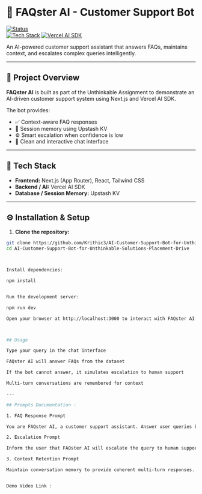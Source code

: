 # 🤖 FAQster AI - Customer Support Bot

[![Status](https://img.shields.io/badge/status-completed-brightgreen)](https://github.com/Krithic3/AI-Customer-Support-Bot-for-Unthinkable-Solutions-Placement-Drive)  
[![Tech Stack](https://img.shields.io/badge/Tech-Next.js-blue)](https://nextjs.org/) [![Vercel AI SDK](https://img.shields.io/badge/Vercel-AI%20SDK-purple)](https://vercel.com/)  

An AI-powered customer support assistant that answers FAQs, maintains context, and escalates complex queries intelligently.

---

## 🚀 Project Overview
**FAQster AI** is built as part of the Unthinkable Assignment to demonstrate an AI-driven customer support system using Next.js and Vercel AI SDK.

The bot provides:

- ✅ Context-aware FAQ responses  
- 💾 Session memory using Upstash KV  
- ⚙️ Smart escalation when confidence is low  
- 💬 Clean and interactive chat interface  

---

## 🧠 Tech Stack
- **Frontend:** Next.js (App Router), React, Tailwind CSS  
- **Backend / AI:** Vercel AI SDK  
- **Database / Session Memory:** Upstash KV  

---

## ⚙️ Installation & Setup

1. **Clone the repository:**

```bash
git clone https://github.com/Krithic3/AI-Customer-Support-Bot-for-Unthinkable-Solutions-Placement-Drive.git
cd AI-Customer-Support-Bot-for-Unthinkable-Solutions-Placement-Drive



Install dependencies:

npm install


Run the development server:

npm run dev

Open your browser at http://localhost:3000 to interact with FAQster AI.



## Usage

Type your query in the chat interface

FAQster AI will answer FAQs from the dataset

If the bot cannot answer, it simulates escalation to human support

Multi-turn conversations are remembered for context

---

## Prompts Documentation :

1. FAQ Response Prompt

You are FAQster AI, a customer support assistant. Answer user queries based on the FAQs dataset. If not available, politely ask for clarification or escalate.

2. Escalation Prompt

Inform the user that FAQster AI will escalate the query to human support. Summarize the conversation so far.

3. Context Retention Prompt

Maintain conversation memory to provide coherent multi-turn responses.


Demo Video Link :




